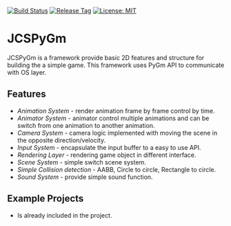 [![Build Status](https://travis-ci.com/jcs090218/JCSPyGm_Lib.svg?branch=master)](https://travis-ci.com/jcs090218/JCSPyGm_Lib)
[![Release Tag](https://img.shields.io/github/tag/jcs090218/JCSPyGm_Lib.svg?label=release)](https://github.com/jcs090218/JCSPyGm_Lib/releases/latest)
[![License: MIT](https://img.shields.io/badge/License-MIT-yellow.svg)](https://opensource.org/licenses/MIT)


# JCSPyGm

JCSPyGm is a framework provide basic 2D features and structure for
building the a simple game. This framework uses PyGm API to communicate
with OS layer.


## Features

* *Animation System* - render animation frame by frame control by time.
* *Animator System* - animator control multiple animations and can be 
switch from one animation to another animation.
* *Camera System* - camera logic implemented with moving the scene in 
the opposite direction/velocity.
* *Input System* - encapsulate the input buffer to a easy to use API.
* *Rendering Layer* - rendering game object in different interface.
* *Scene System* - simple switch scene system.
* *Simple Collision detection* - AABB, Circle to circle, Rectangle to circle.
* *Sound System* - provide simple sound function.


## Example Projects

* Is already included in the project.
